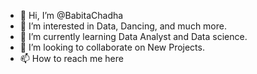 - 👋 Hi, I’m @BabitaChadha
- 👀 I’m interested in Data, Dancing, and much more. 
- 🌱 I’m currently learning Data Analyst and Data science. 
- 💞️ I’m looking to collaborate on New Projects.
- 📫 How to reach me here
  

